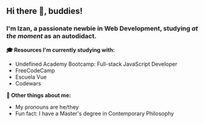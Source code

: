 ## Hi there 👋, buddies!
### I'm Izan, a passionate newbie in Web Development, studying *at the moment* as an autodidact.


**🎓 Resources I'm currently studying with:**
 - Undefined Academy Bootcamp: Full-stack JavaScript Developer
 - FreeCodeCamp
 - Escuela Vue
 - Codewars
 
**👀 Other things about me:**
- My pronouns are he/they
- Fun fact: I have a Master's degree in Contemporary Philosophy





